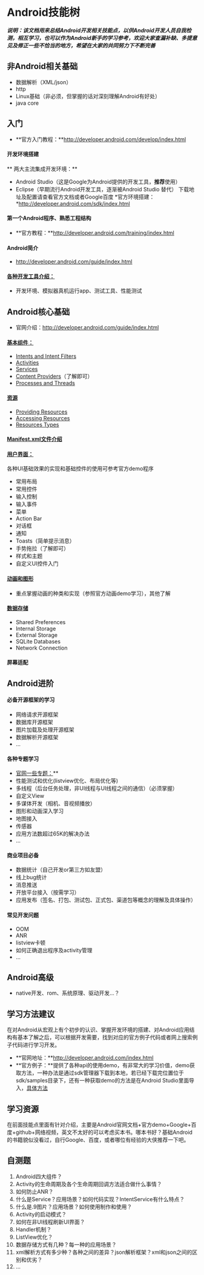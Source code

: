 # Android技能树

__*说明：该文档用来总结Android开发相关技能点，以供Android开发人员自我检测，相互学习，也可以作为Android新手的学习参考，欢迎大家查漏补缺、多提意见及修正一些不恰当的地方，希望在大家的共同努力下不断完善*__




## 非Android相关基础
* 数据解析（XML/json）
* http
* Linux基础（非必须，但掌握的话对深刻理解Android有好处）
* java core




## 入门
- **官方入门教程：**http://developer.android.com/develop/index.html

#### 开发环境搭建
** 两大主流集成开发环境：**
* Android Studio（这是Google为Android提供的开发工具，**推荐**使用）
* Eclipse（早期流行Android开发工具，逐渐被Android Studio 替代）
下载地址及配置请查看官方文档或者Google百度
*官方环境搭建：*http://developer.android.com/sdk/index.html

#### 第一个Android程序、熟悉工程结构
- **官方教程：**http://developer.android.com/training/index.html

#### Android简介
- http://developer.android.com/guide/index.html

#### [各种开发工具介绍：](http://developer.android.com/sdk/index.html)
- 开发环境、模拟器真机运行app、测试工具、性能测试




## Android核心基础
- 官网介绍：http://developer.android.com/guide/index.html

#### [基本组件：](http://developer.android.com/guide/components/index.html)
- [Intents and Intent Filters](http://developer.android.com/guide/components/intents-filters.html)
- [Activities](http://developer.android.com/guide/components/activities.html)
- [Services](http://developer.android.com/guide/components/services.html)
- [Content Providers](http://developer.android.com/guide/topics/providers/content-providers.html)（了解即可）
- [Processes and Threads](http://developer.android.com/guide/components/processes-and-threads.html)

#### [资源](http://developer.android.com/guide/topics/resources/index.html)
- [Providing Resources](http://developer.android.com/guide/topics/resources/providing-resources.html)
- [Accessing Resources](http://developer.android.com/guide/topics/resources/accessing-resources.html)
- [Resources Types](http://developer.android.com/guide/topics/resources/available-resources.html)

#### [Manifest.xml文件介绍](http://developer.android.com/guide/topics/manifest/manifest-intro.html)

#### [用户界面：](http://developer.android.com/guide/topics/ui/index.html)
各种UI基础效果的实现和基础控件的使用可参考官方demo程序

* 常用布局
* 常用控件
* 输入控制
* 输入事件
* 菜单
* Action Bar
* 对话框
* 通知
* Toasts（简单提示消息）
* 手势拖拉（了解即可）
* 样式和主题
* 自定义UI控件入门

#### [动画和图形](http://developer.android.com/guide/topics/graphics/index.html)
- 重点掌握动画的种类和实现（参照官方动画demo学习），其他了解

#### [数据存储](http://developer.android.com/guide/topics/data/index.html)
- Shared Preferences
- Internal Storage
- External Storage
- SQLite Databases
- Network Connection

#### 屏幕适配




## Android进阶
#### 必备开源框架的学习
* 网络请求开源框架
* 数据库开源框架
* 图片加载及处理开源框架
* 数据解析开源框架
* ...

#### 各种专题学习
* [官网一些专题：](http://developer.android.com/training/index.html)**
* 性能测试和优化(listview优化、布局优化等)
* 多线程（后台任务处理，非UI线程与UI线程之间的通信）（必须掌握）
* 自定义View
* 多谋体开发（相机、音视频播放）
* 图形和动画深入学习
* 地图接入
* 传感器
* 应用方法数超过65K的解决办法
* ...

#### 商业项目必备
* 数据统计（自己开发or第三方如友盟）
* 线上bug统计
* 消息推送
* 开放平台接入（按需学习）
* 应用发布（签名、打包、测试包、正式包、渠道包等概念的理解及具体操作）

#### 常见开发问题
* OOM
* ANR
* listview卡顿
* 如何正确退出程序及activity管理
* ...




## Android高级
* native开发、rom、系统原理、驱动开发...？




## 学习方法建议
在对Android从宏观上有个初步的认识、掌握开发环境的搭建、对Android应用结构有基本了解之后，可以根据开发需要，找到对应的官方例子代码或者网上搜索例子代码进行学习开发。

- **官网地址：**http://developer.android.com/index.html
- **官方例子：**提供了各种api的使用demo，有非常大的学习价值，demo获取方法，一种办法是通过sdk管理器下载到本地，若已经下载完位置位于sdk/samples目录下，还有一种获取demo的方法是在Android Studio里面导入，[具体方法](http://developer.android.com/samples/index.html)




## 学习资源
在前面技能点里面有针对介绍，主要是Android官网文档+官方demo+Google+百度+github+网络视频，英文不太好的可以考虑买本书。哪本书好？基础Android的书籍貌似没看过，自行Google、百度，或者哪位有经验的大侠推荐一下吧。




## 自测题
1. Android四大组件？
2. Activity的生命周期及各个生命周期回调方法适合做什么事情？
3. 如何防止ANR？
5. 什么是Service？应用场景？如何代码实现？IntentService有什么特点？
6. 什么是.9图片？应用场景？如何使用制作和使用？
7. Activity的启动模式？
8. 如何在非UI线程刷新UI界面？
9. Handler机制？
10. ListView优化？
11. 数据存储方式有几种？每一种的应用场景？
12. xml解析方式有多少种？各种之间的差异？json解析框架？xml和json之间的区别和优劣？
13. ...








